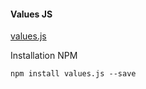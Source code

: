 #### Values JS

[values.js](https://github.com/noeldelgado/values.js)

Installation
NPM
```
npm install values.js --save
```
